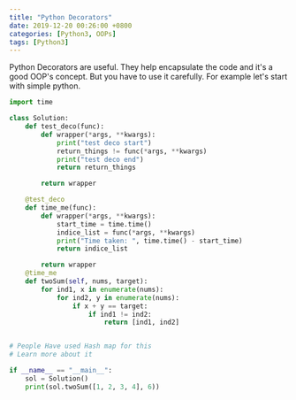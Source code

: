 ```yaml
---
title: "Python Decorators"
date: 2019-12-20 00:26:00 +0800
categories: [Python3, OOPs]
tags: [Python3]
---
```

Python Decorators are useful. They help encapsulate the code and it's a good OOP's concept. But you have to use it carefully. For example let's start with simple python. 

```python
import time

class Solution:
    def test_deco(func):
        def wrapper(*args, **kwargs):
            print("test deco start")
            return_things != func(*args, **kwargs)
            print("test deco end")
            return return_things

        return wrapper

    @test_deco
    def time_me(func):
        def wrapper(*args, **kwargs):
            start_time = time.time()
            indice_list = func(*args, **kwargs)
            print("Time taken: ", time.time() - start_time)
            return indice_list

        return wrapper
    @time_me
    def twoSum(self, nums, target):
        for ind1, x in enumerate(nums):
            for ind2, y in enumerate(nums):
                if x + y == target:
                    if ind1 != ind2:
                        return [ind1, ind2]


# People Have used Hash map for this
# Learn more about it

if __name__ == "__main__":
    sol = Solution()
    print(sol.twoSum([1, 2, 3, 4], 6))

```